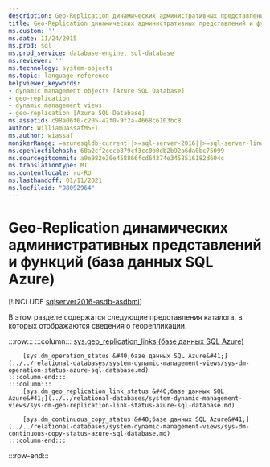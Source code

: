 ```yaml
---
description: Geo-Replication динамических административных представлений и функций (база данных SQL Azure)
title: Geo-Replication динамических административных представлений и функций (база данных SQL Azure) | Документация Майкрософт
ms.custom: ''
ms.date: 11/24/2015
ms.prod: sql
ms.prod_service: database-engine, sql-database
ms.reviewer: ''
ms.technology: system-objects
ms.topic: language-reference
helpviewer_keywords:
- dynamic management objects [Azure SQL Database]
- geo-replication
- dynamic management views
- geo-replication [Azure SQL Database]
ms.assetid: c98a06f6-c205-42f0-9f2a-4668c6103bc8
author: WilliamDAssafMSFT
ms.author: wiassaf
monikerRange: =azuresqldb-current||>=sql-server-2016||>=sql-server-linux-2017||=azuresqldb-mi-current
ms.openlocfilehash: 68a2cf2cecb879cf3cc0b0db2b92a6da0bc75099
ms.sourcegitcommit: a9e982e30e458866fcd64374e3458516182d604c
ms.translationtype: MT
ms.contentlocale: ru-RU
ms.lasthandoff: 01/11/2021
ms.locfileid: "98092964"
---
```

# <a name="geo-replication-dynamic-management-views-and-functions-azure-sql-database"></a>Geo-Replication динамических административных представлений и функций (база данных SQL Azure)

[!INCLUDE [sqlserver2016-asdb-asdbmi](../../includes/applies-to-version/sqlserver2016-asdb-asdbmi.md)]

  В этом разделе содержатся следующие представления каталога, в которых отображаются сведения о георепликации.  

:::row:::
    :::column:::
        [sys.geo_replication_links &#40;базе данных SQL Azure&#41;](../../relational-databases/system-dynamic-management-views/sys-geo-replication-links-azure-sql-database.md)

        [sys.dm_operation_status &#40;базе данных SQL Azure&#41;](../../relational-databases/system-dynamic-management-views/sys-dm-operation-status-azure-sql-database.md)
    :::column-end:::
    :::column:::
        [sys.dm_geo_replication_link_status &#40;базе данных SQL Azure&#41;](../../relational-databases/system-dynamic-management-views/sys-dm-geo-replication-link-status-azure-sql-database.md)

        [sys.dm_continuous_copy_status &#40;базе данных SQL Azure&#41;](../../relational-databases/system-dynamic-management-views/sys-dm-continuous-copy-status-azure-sql-database.md)
    :::column-end:::
:::row-end:::
